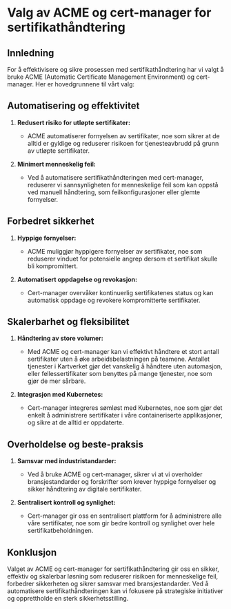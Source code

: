 # Valg av ACME og cert-manager for sertifikathåndtering

## Innledning

For å effektivisere og sikre prosessen med sertifikathåndtering har vi valgt å bruke ACME (Automatic Certificate Management Environment) og cert-manager. Her er hovedgrunnene til vårt valg:

## Automatisering og effektivitet

1. **Redusert risiko for utløpte sertifikater:**
   - ACME automatiserer fornyelsen av sertifikater, noe som sikrer at de alltid er gyldige og reduserer risikoen for tjenesteavbrudd på grunn av utløpte sertifikater.

2. **Minimert menneskelig feil:**
   - Ved å automatisere sertifikathåndteringen med cert-manager, reduserer vi sannsynligheten for menneskelige feil som kan oppstå ved manuell håndtering, som feilkonfigurasjoner eller glemte fornyelser.

## Forbedret sikkerhet

1. **Hyppige fornyelser:**
   - ACME muliggjør hyppigere fornyelser av sertifikater, noe som reduserer vinduet for potensielle angrep dersom et sertifikat skulle bli kompromittert.

2. **Automatisert oppdagelse og revokasjon:**
   - Cert-manager overvåker kontinuerlig sertifikatenes status og kan automatisk oppdage og revokere kompromitterte sertifikater.

## Skalerbarhet og fleksibilitet

1. **Håndtering av store volumer:**
   - Med ACME og cert-manager kan vi effektivt håndtere et stort antall sertifikater uten å øke arbeidsbelastningen på teamene. Antallet tjenester i Kartverket gjør det vanskelig å håndtere uten automasjon, eller fellessertifikater som benyttes på mange tjenester, noe som gjør de mer sårbare.

2. **Integrasjon med Kubernetes:**
   - Cert-manager integreres sømløst med Kubernetes, noe som gjør det enkelt å administrere sertifikater i våre containeriserte applikasjoner, og sikre at de alltid er oppdaterte.

## Overholdelse og beste-praksis

1. **Samsvar med industristandarder:**
   - Ved å bruke ACME og cert-manager, sikrer vi at vi overholder bransjestandarder og forskrifter som krever hyppige fornyelser og sikker håndtering av digitale sertifikater.

2. **Sentralisert kontroll og synlighet:**
   - Cert-manager gir oss en sentralisert plattform for å administrere alle våre sertifikater, noe som gir bedre kontroll og synlighet over hele sertifikatbeholdningen.

## Konklusjon

Valget av ACME og cert-manager for sertifikathåndtering gir oss en sikker, effektiv og skalerbar løsning som reduserer risikoen for menneskelige feil, forbedrer sikkerheten og sikrer samsvar med bransjestandarder. Ved å automatisere sertifikathåndteringen kan vi fokusere på strategiske initiativer og opprettholde en sterk sikkerhetsstilling.